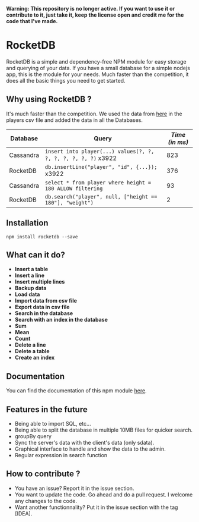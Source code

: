 **Warning: This repository is no longer active. If you want to use it or contribute to it, just take it, keep the license open and credit me for the code that I've made.**

# RocketDB
RocketDB is a simple and dependency-free NPM module for easy storage and querying of your data. If you have a small database for a simple nodejs app, this is the module for your needs. Much faster than the competition, it does all the basic things you need to get started.

## Why using RocketDB ?
It's much faster than the competition.
We used the data from [here](https://www.kaggle.com/drgilermo/nba-players-stats) in the players csv file and added the data in all the Databases.

| **Database**   | **Query**  | *Time (in ms)*  |
--- | --- | ---
| Cassandra | ```insert into player(...) values(?, ?, ?, ?, ?, ?, ?, ?)``` x3922  | 823  |
| RocketDB  | ```db.insertLine("player", "id", {...});``` x3922  | 376   |
| Cassandra |   ```select * from player where height = 180 ALLOW filtering```   | 93  |
| RocketDB  |   ```db.search("player", null, ["height == 180"], "weight")```  | 2 |

## Installation
`npm install rocketdb --save`

## What can it do?

- **Insert a table**
- **Insert a line**
- **Insert multiple lines**
- **Backup data**
- **Load data**
- **Import data from csv file**
- **Export data in csv file**
- **Search in the database**
- **Search with an index in the database**
- **Sum**
- **Mean**
- **Count**
- **Delete a line**
- **Delete a table**
- **Create an index**

## Documentation
You can find the documentation of this npm module [here](https://github.com/sacharbit/RocketDB/blob/master/DOCUMENTATION.md).

## Features in the future
- Being able to import SQL, etc...
- Being able to split the database in multiple 10MB files for quicker search.
- groupBy query
- Sync the server's data with the client's data (only sdata).
- Graphical interface to handle and show the data to the admin.
- Regular expression in search function

## How to contribute ?
- You have an issue? Report it in the issue section.
- You want to update the code. Go ahead and do a pull request. I welcome any changes to the code.
- Want another functionnality? Put it in the issue section with the tag [IDEA].
